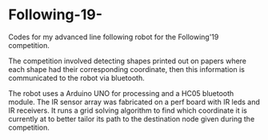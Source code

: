 # Following-19-
Codes for my advanced line following robot for the Following'19 competition.

The competition involved detecting shapes printed out on papers where each shape had their corresponding coordinate, 
then this information is communicated to the robot via bluetooth.

The robot uses a Arduino UNO for processing and a HC05 bluetooth module. The IR sensor array was fabricated on a perf board with IR leds
and IR receivers. It runs a grid solving algorithm to find which coordinate it is currently at to better tailor its path to the destination node given during the competition.

